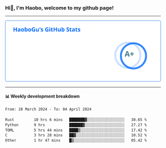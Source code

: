 <!--<h2 align="center"> Hi👋, I'm Haobo, welcome to my github page! </h2>-->
### Hi👋, I'm Haobo, welcome to my github page!
-------

<img href="https://github.com/HaoboGu" src="assets/stats.svg" alt="github stats" /> 

-------

#### 📊 **Weekly development breakdown**
<!--START_SECTION:waka-->

```txt
From: 28 March 2024 - To: 04 April 2024

Rust         10 hrs 6 mins   ███████▓░░░░░░░░░░░░░░░░░   30.65 %
Python       9 hrs           ██████▓░░░░░░░░░░░░░░░░░░   27.27 %
TOML         5 hrs 44 mins   ████▒░░░░░░░░░░░░░░░░░░░░   17.42 %
C            3 hrs 28 mins   ██▓░░░░░░░░░░░░░░░░░░░░░░   10.52 %
Other        1 hr 47 mins    █▒░░░░░░░░░░░░░░░░░░░░░░░   05.42 %
```

<!--END_SECTION:waka-->
<!--
backup url: https://github-readme-status-dusky-ten.vercel.app/api?username=HaoboGu&count_private=true&show_icons=true&theme=transparent&border_color=2f80ed
-->
<!--
**HaoboGu/HaoboGu** is a ✨ _special_ ✨ repository because its `README.md` (this file) appears on your GitHub profile.

Here are some ideas to get you started:

- 🔭 I’m currently working on AI-assisted programming tools
- 🌱 I’m currently learning ...
- 👯 I’m looking to collaborate on ...
- 🤔 I’m looking for help with ...
- 💬 Ask me about ...
- 📫 How to reach me: ...
- 😄 Pronouns: ...
- ⚡ Fun fact: ...
-->
